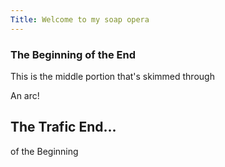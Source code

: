 ```yaml
---
Title: Welcome to my soap opera
---
```


### The Beginning of the End

This is the middle portion that's skimmed through

An arc!

## The Trafic End...

of the Beginning
